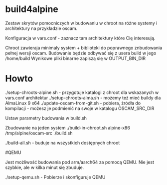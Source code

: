 # build4alpine

Zestaw skrytów pomocniczych w budowaniu w chroot na różne systemy i architektury na przykładzie oscam.

Konfiguracja w vars.conf - zaznacz tam architektury które Cię interesują.

Chroot zawieraja minimaly system + biblioteki do poprawnego znbudowania pełnej wersji oscam.
Budowanie będzie odbywać się z usera build w jego /home/build
Wynikowe pliki binarne zapiszą się w OUTPUT_BIN_DIR

# Howto

./setup-chroots-alpine.sh - przygotuje katalogi z chroot dla wskazanych w vars.conf architektur
./setup-chroots-alma.sh - możemy też mieć buildy dla AlmaLinux 9 x64
./update-oscam-from-git.sh - pobiera, źródła do kompilacji - możesz je podmienić na swoje w katalogu OSCAM_SRC_DIR

Ustaw parametry budowania w build.sh

Zbudowanie na jeden system
./build-in-chroot.sh alpine-x86 /tmp/alpine/oscam-src ./build.sh

./build-all.sh  - buduje na wszystkich dostępnych chroot


#QEMU

Jest możliwość budowania pod arm/aarch64 za pomocą QEMU. Nie jest szybkie, ale w kilka minut się zbuduje.

./setup-qemu.sh  - Pobierze i skonfiguruje QEMU
